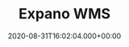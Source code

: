 ---
# GLOBAL 
layout: casestudy
page_type: casestudy
title: Expano WMS
published: true

#SEO
seo_title:  SEO Expano WMS
seo_description: |-
  META Expano WMS
main_keywords:
  - test Expano WMS 1
  - test Expano WMS 2

#HREFLANGS
display_hreflangs: false
hreflangs:
  -
    lang: x-default
    link: https://projets.io
  -
    lang: en
    link: https://projets.io

#MENU 
top_line:
  menu_title: Expano WMS
  cta_title:

#SETTINGS
show_contact_in_footer: true

#new
date: 2020-08-31T16:02:04.000+00:00
project_categories:
  - _services/aplikacje-internetowe.md
  - _services/ux-ui.md
range:
  - back-end
  - front-end
  - design

# CASESTUDY layout
intro: 
  title: Aplikacja typu <strong>WMS</strong> - Kontrola magazynu na wyższym pziomie
  content: |-
    Nowoczesny magazynowy system informatyczny pozwalający na zarządzenie produktami w kontekście logistycznym. Sprawna komunikacja wewnętrzna i praktyczna pomoc w zarządzaniu pracą całego przedsiębiorstwa.
header:
  title:
  intro: |-
    
  main_photo:
screens:
  mobile: /uploads/casestudy-instalguru-wms-mobile.jpg
  desktop: /uploads/casestudy-instalguru-wms-desktop.jpg
colors:
  main: "9A18E5"
  devices_border: "FFFFFF"
company: Tradecron
company_logo: /uploads/logo-agdmaster.svg
testimonial_on_index: true
casestudy_on_index: false
cta: Sprawdz Case Study aplikacji WMS
customer_opinion:
  person: Konrad Ignacyk
  position: Head of Logistics
  photo: /uploads/przemyslaw-strzalka.jpg
  quotation: |-
    Wybrane przez specjalistów rozwiązania w pełni zadowoliły nasze oczekiwania. Jesteśmy pod dużym wrażeniem sposobu działania, według którego realizowane były kolejne etapy projektu. W relatywnie krótkim czasie wspólnie udało się nam stworzyć funkcjonalne rozwiązania znacznie ułatwiające codzienną pracę magazynu.
  quotation_small: |-
    Zastosowane przez zespół rozwiązania przyczyniły się do stworzenia nowoczesnego, a jednocześnie przyjaznego użytkownikowi sklepu. Oprócz wykonanego projektu specjaliści zapewniają także pełne wsparcie dla naszego serwisu.
---
